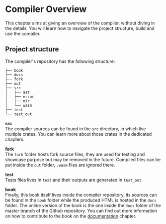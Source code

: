 # Compiler Overview

This chapter aims at giving an overview of the compiler, without diving in the details. You will learn how to navigate the project structure, build and use the compiler.

## Project structure

The compiler's repository has the following structure:

```
├── book
├── docs
├── fork
├── out
├── src
│   ├── ast
│   ├── error
│   ├── mir
│   └── wasm
├── test
└── test_out
```

**src**  
The compiler sources can be found in the `src` directory, in which live multiple crates. You can learn more about those crates in the dedicated chapters.

**fork**  
The `fork` folder hosts fork source files, they are used for testing and showcase purpose but may be removed in the future. Compiled files can be put inside the `out` folder, `.wasm` files are ignored there.


**test**  
Tests files lives in `test` and their outputs are generated in `test_out`.

**book**  
Finally, this book itself lives inside the compiler repository, its sources can be found in the `book` folder while the produced HTML is hosted in the `docs` folder. The online version of the book is the one inside the `docs` folder of the master branch of the Github repository.
You can find out more information on how to contribute to the book on the [documentation](../contributing/documentation.md) chapter.
